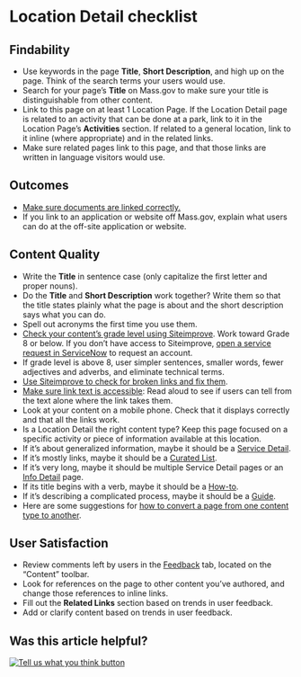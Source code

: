 # Location Detail checklist

## Findability

* Use keywords in the page **Title**, **Short Description**, and high up on the page. Think of the search terms your users would use.
* Search for your page’s **Title** on Mass.gov to make sure your title is distinguishable from other content.
* Link to this page on at least 1 Location Page. If the Location Detail page is related to an activity that can be done at a park, link to it in the Location Page’s **Activities** section. If related to a general location, link to it inline \(where appropriate\) and in the related links.
* Make sure related pages link to this page, and that those links are written in language visitors would use.

## Outcomes

* [Make sure documents are linked correctly.](../../authoring-and-editing/documents/)
* If you link to an application or website off Mass.gov, explain what users can do at the off-site application or website.

## Content Quality

* Write the **Title** in sentence case \(only capitalize the first letter and proper nouns\).
* Do the **Title** and **Short Description** work together? Write them so that the title states plainly what the page is about and the short description says what you can do.
* Spell out acronyms the first time you use them.
* [Check your content’s grade level using Siteimprove](../../tools-for-improving-your-content/siteimprove/check-your-contents-readability-with-siteimprove.md). Work toward Grade 8 or below. If you don’t have access to Siteimprove, [open a service request in ServiceNow](../../get-help-from-the-mass.gov-team/servicenow-request-support-from-the-mass.gov-team.md) to request an account.
* If grade level is above 8, user simpler sentences, smaller words, fewer adjectives and adverbs, and eliminate technical terms.
* [Use Siteimprove to check for broken links and fix them](../../tools-for-improving-your-content/siteimprove/use-siteimprove-to-fix-broken-links.md).
* [Make sure link text is accessible](../style-guide.md#links): Read aloud to see if users can tell from the text alone where the link takes them.
* Look at your content on a mobile phone. Check that it displays correctly and that all the links work.
* Is a Location Detail the right content type? Keep this page focused on a specific activity or piece of information available at this location.
* If it’s about generalized information, maybe it should be a [Service Detail](../../content-types/service-detail.md).
* If it’s mostly links, maybe it should be a [Curated List](../../content-types/curated-lists/).
* If it’s very long, maybe it should be multiple Service Detail pages or an [Info Detail](../../content-types/information-details.md) page.
* If its title begins with a verb, maybe it should be a [How-to](../../content-types/how-to-pages.md).
* If it’s describing a complicated process, maybe it should be a [Guide](../../content-types/guides.md).
* Here are some suggestions for [how to convert a page from one content type to another](../converting-from-1-content-type-to-another.md).

## User Satisfaction

* Review comments left by users in the [Feedback](../../tools-for-improving-your-content/feedback-manager.md) tab, located on the “Content” toolbar.
* Look for references on the page to other content you’ve authored, and change those references to inline links.
* Fill out the **Related Links** section based on trends in user feedback.
* Add or clarify content based on trends in user feedback.

## Was this article helpful?

[![Tell us what you think button](https://blobscdn.gitbook.com/v0/b/gitbook-28427.appspot.com/o/assets%2F-LJ04qJGAHkvdE13BfdG%2F-LSz77NBAwnSNpMPT3df%2F-LSz7xSmyKXltd4avaCt%2FKB%20survey%20button%20POC%202.png?alt=media&token=8d071cab-8b95-48a3-a332-13e3fc8d9f96)](https://massgov.formstack.com/forms/mass_gov_knowledge_base_feedback?article=location-detail-checklist)

